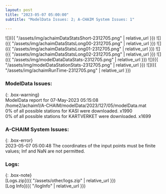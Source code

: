 ```yaml
---
layout: post
title: "2023-05-07 05:00:00"
subtitle: "ModelData Issues: 2; A-CHAIM System Issues: 1"

---
```


![]({{ "/assets/img/achaimDataStatsShort-2312705.png" | relative_url }})
![]({{ "/assets/img/achaimDataStatsLong00-2312705.png" | relative_url }})
![]({{ "/assets/img/achaimDataStatsLong01-2312705.png" | relative_url }})
![]({{ "/assets/img/achaimDataStatsLong02-2312705.png" | relative_url }})
![]({{ "/assets/img/modelDataDataStats-2312705.png" | relative_url }})
![]({{ "/assets/img/modelDataStationStats-2312705.png" | relative_url }})
![]({{ "/assets/img/achaimRunTime-2312705.png" | relative_url }})


### ModelData Issues:  
  
{: .box-warning}  
 ModelData report for 07-May-2023 05:15:08   
 /home2/achaim1/A-CHAIM/modelData/2023/127/05/modelData.mat   
 0% of all possible stations for KASI were downloaded. x1990   
 0% of all possible stations for KARTVERKET were downloaded. x1699   
  
### A-CHAIM System Issues:  
  
{: .box-error}  
2023-05-07 05:00:48 The coordinates of the input points must be finite values; Inf and NaN are not permitted.  

### Logs:  
  
{: .box-note}  
[Logs.zip]({{ "/assets/other/logs.zip" | relative_url }})  
[Log Info]({{ "/logInfo" | relative_url }})  
